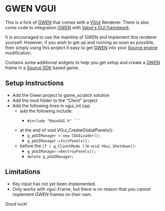 GWEN VGUI
=================

This is a fork of [GWEN](http://www.facepunch.com/threads/888841) that comes with a [VGUI](https://developer.valvesoftware.com/wiki/VGUI_Documentation) Renderer. 
There is also come code to integration [GWEN](http://www.facepunch.com/threads/888841) with [Valve's GUI framework](https://developer.valvesoftware.com/wiki/VGUI_Documentation).

It is encouraged to use the mainline of GWEN and implement this renderer yourself.
However, if you wish to get up and running as soon as possible, then simply using this project
it easy to get [GWEN](http://www.facepunch.com/threads/888841) into your [Source engine](https://developer.valvesoftware.com/wiki/Main_Page) modification.

Contains some additional widgets to help you get setup and create a [GWEN](http://www.facepunch.com/threads/888841) frame in a [Source SDK](https://developer.valvesoftware.com/wiki/Main_Page) based game.

## Setup Instructions
- Add the Gwen project to game_scratch solution
- Add the mod folder to the "Client" project
- Add the following lines in vgui_int.cpp
	+ add the following include:
		+ ```
		  #include "BaseGUI.h" ```
	+ at the end of void VGui_CreateGlobalPanels():
		+ ```g_pGUIManager = new CGUILoader();```
		+ ```g_pGUIManager->InitPanels();```
	+ before the ```if ( g_ClientMode )``` in ```void VGui_Shutdown()```:
		+ ```g_pGUIManager->DestroyPanels();```
		+ ```delete g_pGUIManager;```

## Limitations
- Key input has not yet been implemented.
- Only works with vgui::Frame, but there is no reason that you cannot
  implement GWEN frames on their own.

Good luck!
